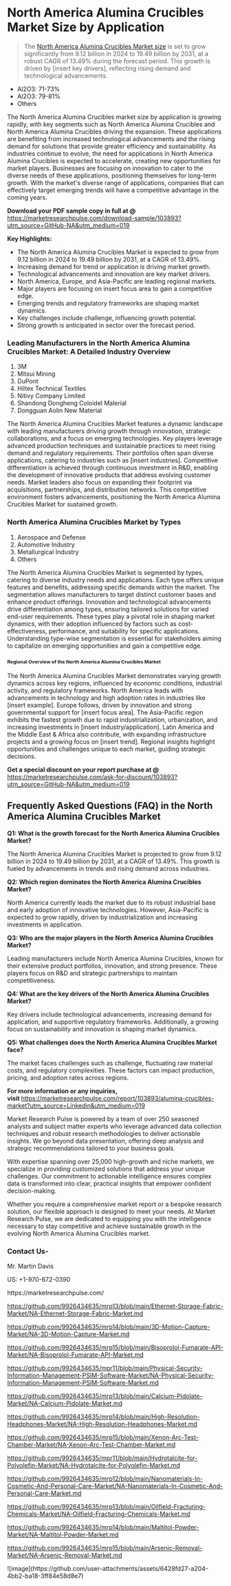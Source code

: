 <h1>North America Alumina Crucibles Market&nbsp;Size by Application</h1><blockquote><p>The <a href="https://marketresearchpulse.com/download-sample/103893?utm_source=GitHub-NA&amp;utm_medium=019">North America Alumina Crucibles Market size</a> is set to grow significantly from 9.12 billion in 2024 to 19.49 billion by 2031, at a robust CAGR of 13.49% during the forecast period. This growth is driven by [insert key drivers], reflecting rising demand and technological advancements.</p></blockquote><ul><li>Al2O3: 71-73%<li> Al2O3: 79-81%<li> Others</li></ul><p>The North America Alumina Crucibles market size by application is growing rapidly, with key segments such as North America Alumina Crucibles and North America Alumina Crucibles driving the expansion. These applications are benefiting from increased technological advancements and the rising demand for solutions that provide greater efficiency and sustainability. As industries continue to evolve, the need for applications in North America Alumina Crucibles is expected to accelerate, creating new opportunities for market players. Businesses are focusing on innovation to cater to the diverse needs of these applications, positioning themselves for long-term growth. With the market's diverse range of applications, companies that can effectively target emerging trends will have a competitive advantage in the coming years.</p><p><strong>Download your PDF sample copy in full at @ </strong><a href="https://marketresearchpulse.com/download-sample/103893?utm_source=GitHub-NA&amp;utm_medium=019">https://marketresearchpulse.com/download-sample/103893?utm_source=GitHub-NA&amp;utm_medium=019</a></p><p><strong>Key Highlights: </strong></p><ul><li>The North America Alumina Crucibles Market is expected to grow from 9.12 billion in 2024 to 19.49 billion by 2031, at a CAGR of 13.49%.</li><li>Increasing demand for trend or application is driving market growth.</li><li>Technological advancements and innovation are key market drivers.</li><li>North America, Europe, and Asia-Pacific are leading regional markets.</li><li>Major players are focusing on insert focus area to gain a competitive edge.</li><li>Emerging trends and regulatory frameworks are shaping market dynamics.</li><li>Key challenges include challenge, influencing growth potential.</li><li>Strong growth is anticipated in sector over the forecast period.</li></ul><h3>Leading Manufacturers in the North America Alumina Crucibles Market: A Detailed Industry Overview</h3><ol><li>3M</li><li>Mitsui Mining</li><li>DuPont</li><li>Hiltex Technical Textiles</li><li>Nitivy Company Limited</li><li>Shandong Dongheng Coloidel Malerial</li><li>Dongguan Aolin New Material</li></ol><div class="flex max-w-full flex-col flex-grow"><div class="min-h-8 text-message flex w-full flex-col items-end gap-2 whitespace-normal break-words [.text-message+&amp;]:mt-5" dir="auto" data-message-author-role="assistant" data-message-id="fd8432e4-4910-450d-b182-61b7bfb0a01f" data-message-model-slug="gpt-4o"><div class="flex w-full flex-col gap-1 empty:hidden first:pt-[3px]"><div class="markdown prose w-full break-words dark:prose-invert light"><p>The North America Alumina Crucibles Market features a dynamic landscape with leading manufacturers driving growth through innovation, strategic collaborations, and a focus on emerging technologies. Key players leverage advanced production techniques and sustainable practices to meet rising demand and regulatory requirements. Their portfolios often span diverse applications, catering to industries such as [insert industries]. Competitive differentiation is achieved through continuous investment in R&amp;D, enabling the development of innovative products that address evolving customer needs. Market leaders also focus on expanding their footprint via acquisitions, partnerships, and distribution networks. This competitive environment fosters advancements, positioning the North America Alumina Crucibles Market for sustained growth.</p></div></div></div></div><h3>North America Alumina Crucibles Market by Types</h3><ol><li>Aerospace and Defense<li> Automotive Industry<li> Metallurgical Industry<li> Others</li></ol><div class="flex max-w-full flex-col flex-grow"><div class="min-h-8 text-message flex w-full flex-col items-end gap-2 whitespace-normal break-words [.text-message+&amp;]:mt-5" dir="auto" data-message-author-role="assistant" data-message-id="084470be-0bb7-4664-bddf-5156b4f41249" data-message-model-slug="gpt-4o-mini"><div class="flex w-full flex-col gap-1 empty:hidden first:pt-[3px]"><div class="markdown prose w-full break-words dark:prose-invert light"><p>The North America Alumina Crucibles Market is segmented by types, catering to diverse industry needs and applications. Each type offers unique features and benefits, addressing specific demands within the market. The segmentation allows manufacturers to target distinct customer bases and enhance product offerings. Innovation and technological advancements drive differentiation among types, ensuring tailored solutions for varied end-user requirements. These types play a pivotal role in shaping market dynamics, with their adoption influenced by factors such as cost-effectiveness, performance, and suitability for specific applications. Understanding type-wise segmentation is essential for stakeholders aiming to capitalize on emerging opportunities and gain a competitive edge.</p></div></div></div></div><h3><span style="font-size: 11px;">Regional Overview of the North America Alumina Crucibles Market</span></h3><div class="flex max-w-full flex-col flex-grow"><div class="min-h-8 text-message flex w-full flex-col items-end gap-2 whitespace-normal break-words [.text-message+&amp;]:mt-5" dir="auto" data-message-author-role="assistant" data-message-id="e9038762-ce64-4e30-91c9-9bd413514231" data-message-model-slug="gpt-4o-mini"><div class="flex w-full flex-col gap-1 empty:hidden first:pt-[3px]"><div class="markdown prose w-full break-words dark:prose-invert light"><p>The North America Alumina Crucibles Market demonstrates varying growth dynamics across key regions, influenced by economic conditions, industrial activity, and regulatory frameworks. North America leads with advancements in technology and high adoption rates in industries like [insert example]. Europe follows, driven by innovation and strong governmental support for [insert focus area]. The Asia-Pacific region exhibits the fastest growth due to rapid industrialization, urbanization, and increasing investments in [insert industry/application]. Latin America and the Middle East &amp; Africa also contribute, with expanding infrastructure projects and a growing focus on [insert trend]. Regional insights highlight opportunities and challenges unique to each market, guiding strategic decisions.</p></div></div></div></div><p><strong>Get a special discount on your report purchase at @ </strong><a href="https://marketresearchpulse.com/ask-for-discount/103893?utm_source=GitHub-NA&amp;utm_medium=019">https://marketresearchpulse.com/ask-for-discount/103893?utm_source=GitHub-NA&amp;utm_medium=019</a></p><h2>Frequently Asked Questions (FAQ) in the North America Alumina Crucibles Market</h2><p><strong>Q1: What is the growth forecast for the North America Alumina Crucibles Market?</strong></p><p>The North America Alumina Crucibles Market is projected to grow from 9.12 billion in 2024 to 19.49 billion by 2031, at a CAGR of 13.49%. This growth is fueled by advancements in trends and rising demand across industries.</p><p><strong>Q2: Which region dominates the North America Alumina Crucibles Market?</strong></p><p>North America currently leads the market due to its robust industrial base and early adoption of innovative technologies. However, Asia-Pacific is expected to grow rapidly, driven by industrialization and increasing investments in application.</p><p><strong>Q3: Who are the major players in the North America Alumina Crucibles Market?</strong></p><p>Leading manufacturers include North America Alumina Crucibles, known for their extensive product portfolios, innovation, and strong presence. These players focus on R&amp;D and strategic partnerships to maintain competitiveness.</p><p><strong>Q4: What are the key drivers of the North America Alumina Crucibles Market?</strong></p><p>Key drivers include technological advancements, increasing demand for application, and supportive regulatory frameworks. Additionally, a growing focus on sustainability and innovation is shaping market dynamics.</p><p><strong>Q5: What challenges does the North America Alumina Crucibles Market face?</strong></p><p>The market faces challenges such as challenge, fluctuating raw material costs, and regulatory complexities. These factors can impact production, pricing, and adoption rates across regions.</p><p><strong>For more information or any inquiries, visit&nbsp;</strong><a href="https://marketresearchpulse.com/report/103893/alumina-crucibles-market?utm_source=Linkedin&utm_medium=019">https://marketresearchpulse.com/report/103893/alumina-crucibles-market?utm_source=Linkedin&utm_medium=019</a></p><p>Market Research Pulse is powered by a team of over 250 seasoned analysts and subject matter experts who leverage advanced data collection techniques and robust research methodologies to deliver actionable insights. We go beyond data presentation, offering deep analysis and strategic recommendations tailored to your business goals.</p><p>With expertise spanning over 25,000 high-growth and niche markets, we specialize in providing customized solutions that address your unique challenges. Our commitment to actionable intelligence ensures complex data is transformed into clear, practical insights that empower confident decision-making.</p><p>Whether you require a comprehensive market report or a bespoke research solution, our flexible approach is designed to meet your needs. At Market Research Pulse, we are dedicated to equipping you with the intelligence necessary to stay competitive and achieve sustainable growth in the evolving North America Alumina Crucibles market.</p><h3><strong>Contact Us-</strong></h3><p>Mr. Martin Davis</p><p>US: +1-970-672-0390</p><p>https://marketresearchpulse.com/</p><p><a href="https://github.com/9926434635/mrp13/blob/main/Ethernet-Storage-Fabric-Market/NA-Ethernet-Storage-Fabric-Market.md">https://github.com/9926434635/mrp13/blob/main/Ethernet-Storage-Fabric-Market/NA-Ethernet-Storage-Fabric-Market.md</a></p><p><a href="https://github.com/9926434635/mrp14/blob/main/3D-Motion-Capture-Market/NA-3D-Motion-Capture-Market.md">https://github.com/9926434635/mrp14/blob/main/3D-Motion-Capture-Market/NA-3D-Motion-Capture-Market.md</a></p><p><a href="https://github.com/9926434635/mrp15/blob/main/Bisoprolol-Fumarate-API-Market/NA-Bisoprolol-Fumarate-API-Market.md">https://github.com/9926434635/mrp15/blob/main/Bisoprolol-Fumarate-API-Market/NA-Bisoprolol-Fumarate-API-Market.md</a></p><p><a href="https://github.com/9926434635/mpr11/blob/main/Physical-Security-Information-Management-PSIM-Software-Market/NA-Physical-Security-Information-Management-PSIM-Software-Market.md">https://github.com/9926434635/mpr11/blob/main/Physical-Security-Information-Management-PSIM-Software-Market/NA-Physical-Security-Information-Management-PSIM-Software-Market.md</a></p><p><a href="https://github.com/9926434635/mrp13/blob/main/Calcium-Pidolate-Market/NA-Calcium-Pidolate-Market.md">https://github.com/9926434635/mrp13/blob/main/Calcium-Pidolate-Market/NA-Calcium-Pidolate-Market.md</a></p><p><a href="https://github.com/9926434635/mrp14/blob/main/High-Resolution-Headphones-Market/NA-High-Resolution-Headphones-Market.md">https://github.com/9926434635/mrp14/blob/main/High-Resolution-Headphones-Market/NA-High-Resolution-Headphones-Market.md</a></p><p><a href="https://github.com/9926434635/mrp15/blob/main/Xenon-Arc-Test-Chamber-Market/NA-Xenon-Arc-Test-Chamber-Market.md">https://github.com/9926434635/mrp15/blob/main/Xenon-Arc-Test-Chamber-Market/NA-Xenon-Arc-Test-Chamber-Market.md</a></p><p><a href="https://github.com/9926434635/mpr11/blob/main/Hydrotalcite-for-Polyolefin-Market/NA-Hydrotalcite-for-Polyolefin-Market.md">https://github.com/9926434635/mpr11/blob/main/Hydrotalcite-for-Polyolefin-Market/NA-Hydrotalcite-for-Polyolefin-Market.md</a></p><p><a href="https://github.com/9926434635/mrp12/blob/main/Nanomaterials-In-Cosmetic-And-Personal-Care-Market/NA-Nanomaterials-In-Cosmetic-And-Personal-Care-Market.md">https://github.com/9926434635/mrp12/blob/main/Nanomaterials-In-Cosmetic-And-Personal-Care-Market/NA-Nanomaterials-In-Cosmetic-And-Personal-Care-Market.md</a></p><p><a href="https://github.com/9926434635/mrp13/blob/main/Oilfield-Fracturing-Chemicals-Market/NA-Oilfield-Fracturing-Chemicals-Market.md">https://github.com/9926434635/mrp13/blob/main/Oilfield-Fracturing-Chemicals-Market/NA-Oilfield-Fracturing-Chemicals-Market.md</a></p><p><a href="https://github.com/9926434635/mrp14/blob/main/Maltitol-Powder-Market/NA-Maltitol-Powder-Market.md">https://github.com/9926434635/mrp14/blob/main/Maltitol-Powder-Market/NA-Maltitol-Powder-Market.md</a></p><p><a href="https://github.com/9926434635/mrp15/blob/main/Arsenic-Removal-Market/NA-Arsenic-Removal-Market.md">https://github.com/9926434635/mrp15/blob/main/Arsenic-Removal-Market/NA-Arsenic-Removal-Market.md</a></p>
![image](https://github.com/user-attachments/assets/6428fd27-a204-4bb2-ba18-3ff84e58d8e7)
